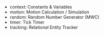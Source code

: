 - context: Constants & Variables
- motion: Motion Calculation / Simulation
- random: Random Number Generator (MWC)
- timer:  Tick Timer
- tracking: Relational Entity Tracker

